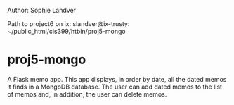 Author: Sophie Landver

Path to project6 on ix: slandver@ix-trusty: ~/public_html/cis399/htbin/proj5-mongo

# proj5-mongo

A Flask memo app. This app displays, in order by date, all the dated memos it finds in a MongoDB database. 
The user can add dated memos to the list of memos and, in addition, the user can delete memos. 

